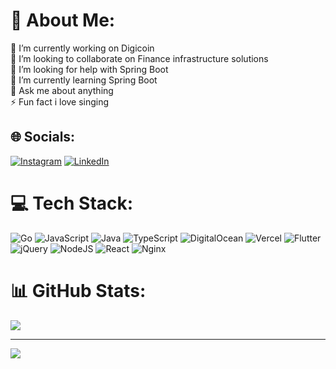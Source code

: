 # 💫 About Me:
🔭 I’m currently working on Digicoin<br>👯 I’m looking to collaborate on Finance infrastructure solutions <br>🤝 I’m looking for help with Spring Boot<br>🌱 I’m currently learning Spring Boot<br>💬 Ask me about anything<br>⚡ Fun fact i love singing


## 🌐 Socials:
[![Instagram](https://img.shields.io/badge/Instagram-%23E4405F.svg?logo=Instagram&logoColor=white)](https://instagram.com/joe_kingsley__) [![LinkedIn](https://img.shields.io/badge/LinkedIn-%230077B5.svg?logo=linkedin&logoColor=white)](https://www.linkedin.com/in/sd-joekingsley-mukundi/) 

# 💻 Tech Stack:
![Go](https://img.shields.io/badge/go-%2300ADD8.svg?style=for-the-badge&logo=go&logoColor=white) ![JavaScript](https://img.shields.io/badge/javascript-%23323330.svg?style=for-the-badge&logo=javascript&logoColor=%23F7DF1E) ![Java](https://img.shields.io/badge/Java-%23ED8B00.svg?logo=openjdk&logoColor=white) ![TypeScript](https://img.shields.io/badge/typescript-%23007ACC.svg?style=for-the-badge&logo=typescript&logoColor=white) ![DigitalOcean](https://img.shields.io/badge/DigitalOcean-%230167ff.svg?style=for-the-badge&logo=digitalOcean&logoColor=white) ![Vercel](https://img.shields.io/badge/vercel-%23000000.svg?style=for-the-badge&logo=vercel&logoColor=white)  ![Flutter](https://img.shields.io/badge/Flutter-%2302569B.svg?style=for-the-badge&logo=Flutter&logoColor=white) ![jQuery](https://img.shields.io/badge/jquery-%230769AD.svg?style=for-the-badge&logo=jquery&logoColor=white) ![NodeJS](https://img.shields.io/badge/node.js-6DA55F?style=for-the-badge&logo=node.js&logoColor=white) ![React](https://img.shields.io/badge/react-%2320232a.svg?style=for-the-badge&logo=react&logoColor=%2361DAFB) ![Nginx](https://img.shields.io/badge/nginx-%23009639.svg?style=for-the-badge&logo=nginx&logoColor=white)
# 📊 GitHub Stats:
![](https://github-readme-stats.vercel.app/api/top-langs/?username=joekingsleyMukundi&hide=html,css,ejs,kotlin,shell,hack,powershell&theme=dark&hide_border=false&include_all_commits=true&count_private=true&layout=compact)

---
[![](https://visitcount.itsvg.in/api?id=joekingsleyMukundi&icon=0&color=0)](https://visitcount.itsvg.in)

<!-- Proudly created with GPRM ( https://gprm.itsvg.in ) -->
